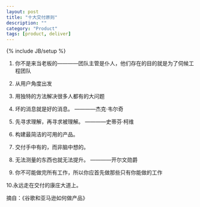 ```yaml
---
layout: post
title: "十大交付原则"
description: ""
category: "Product"
tags: [product, deliver]
---
```

{% include JB/setup %}

1. 你不是来当老板的————团队主管是仆人，他们存在的目的就是为了伺候工程团队

  <!-- more -->

2. 从用户角度出发

3. 用独特的方法解决很多人都有的大问题

4. 坏的消息就是好的消息。 ————杰克·韦尔奇

5. 先寻求理解，再寻求被理解。 ————史蒂芬·柯维

6. 构建最简洁的可用的产品。

7. 交付手中有的，而非脑中想的。

8. 无法测量的东西也就无法提升。 ————开尔文勋爵

9. 你不可能做完所有工作，所以你应首先做那些只有你能做的工作

10.永远走在交付的康庄大道上。

摘自：《谷歌和亚马逊如何做产品》

